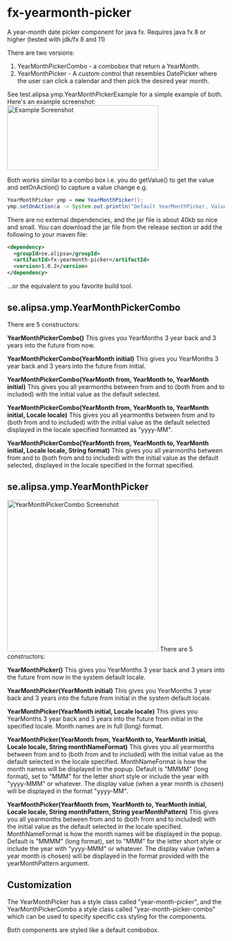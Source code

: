 # fx-yearmonth-picker
A year-month date picker component for java fx. Requires java fx 8 or higher (tested with jdk/fx 8 and 11)

There are two versions:
1. YearMonthPickerCombo - a combobox that return a YearMonth. 
2. YearMonthPicker - A custom control that resembles DatePicker where the user can click a calendar and then pick the 
desired year month.


See test.alipsa.ymp.YearMonthPickerExample for a simple example of both. Here's an example screenshot:
<img src="https://raw.githubusercontent.com/perNyfelt/fx-yearmonth-picker/master/docs/example.png" alt="Example Screenshot" width="350" height="150" />

Both works similar to a combo box i.e. you do getValue() to get the value and
setOnAction() to capture a value change e.g.
```java
YearMonthPicker ymp = new YearMonthPicker();
ymp.setOnAction(a -> System.out.println("Default YearMonthPicker, Value picked was " + ymp.getValue()));
```

There are no external dependencies, and the jar file is about 40kb so nice and small. You can download the jar file from 
the release section or add the following to your maven file:
```xml
<dependency>
  <groupId>se.alipsa</groupId>
  <artifactId>fx-yearmonth-picker</artifactId>
  <version>1.0.2</version>
</dependency>
```
...or the equivalent to you favorite build tool.

## se.alipsa.ymp.YearMonthPickerCombo
There are 5 constructors:

__YearMonthPickerCombo()__
This gives you YearMonths 3 year back and 3 years into the future from now.

__YearMonthPickerCombo(YearMonth initial)__
This gives you YearMonths 3 year back and 3 years into the future from initial.

__YearMonthPickerCombo(YearMonth from, YearMonth to, YearMonth initial)__
This gives you all yearmonths between from and to (both from and to included) with the
initial value as the default selected.

__YearMonthPickerCombo(YearMonth from, YearMonth to, YearMonth initial, Locale locale)__
This gives you all yearmonths between from and to (both from and to included) with the
initial value as the default selected displayed in the locale specified formatted as "yyyy-MM".

__YearMonthPickerCombo(YearMonth from, YearMonth to, YearMonth initial, Locale locale, String format)__
This gives you all yearmonths between from and to (both from and to included) with the
initial value as the default selected, displayed in the locale specified in the format specified.

## se.alipsa.ymp.YearMonthPicker
<img src="https://raw.githubusercontent.com/perNyfelt/fx-yearmonth-picker/master/docs/example2.png" alt="YearMonthPickerCombo Screenshot" width="350" />
There are 5 constructors:

__YearMonthPicker()__ This gives you YearMonths 3 year back and 3 years into the future from now in 
the system default locale.
    
__YearMonthPicker(YearMonth initial)__ 
This gives you YearMonths 3 year back and 3 years into the future from initial in 
the system default locale.

__YearMonthPicker(YearMonth initial, Locale locale)__ 
This gives you YearMonths 3 year back and 3 years into the future from initial in 
the specified locale. Month names are in full (long) format.

__YearMonthPicker(YearMonth from, YearMonth to, YearMonth initial, Locale locale, String monthNameFormat)__ 
This gives you all yearmonths between from and to (both from and to included) with the
initial value as the default selected in the locale specified. MonthNameFormat is how the
month names will be displayed in the popup. Default is "MMMM" (long format), set to "MMM" for the letter short style
or include the year with "yyyy-MMM" or whatever. The display value (when a year month is chosen) will be displayed in the 
format "yyyy-MM".

__YearMonthPicker(YearMonth from, YearMonth to, YearMonth initial, Locale locale, String monthPattern, String yearMonthPattern)__
This gives you all yearmonths between from and to (both from and to included) with the
initial value as the default selected in the locale specified. MonthNameFormat is how the
month names will be displayed in the popup. Default is "MMMM" (long format), set to "MMM" for the letter short style
or include the year with "yyyy-MMM" or whatever. The display value (when a year month is chosen) will be displayed in the 
format provided with the yearMonthPattern argument.

## Customization
The YearMonthPicker has a style class called "year-month-picker", and the YearMonthPickerCombo a style class called
"year-month-picker-combo" which can be used to specify specific css styling for the components. 

Both components are styled like a default combobox.
